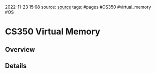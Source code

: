 2022-11-23 15:08
source: [source]()
tags: #pages #CS350 #virtual_memory #OS 


# CS350 Virtual Memory


## Overview



## Details

